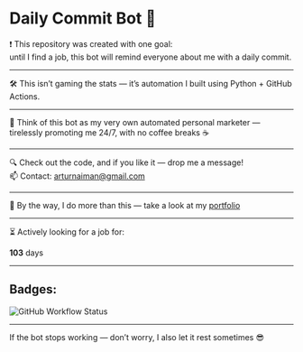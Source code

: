 # Daily Commit Bot 🤖

❗ This repository was created with one goal:  
until I find a job, this bot will remind everyone about me with a daily commit.

---

🛠 This isn’t gaming the stats — it’s automation I built using Python + GitHub Actions.

---

🤖 Think of this bot as my very own automated personal marketer — tirelessly promoting me 24/7, with no coffee breaks ☕

---

🔍 Check out the code, and if you like it — drop me a message!  
📫 Contact: [arturnaiman@gmail.com](mailto:arturnaiman@gmail.com)

---

🧠 By the way, I do more than this — take a look at my [portfolio](https://artur-nayman.github.io/personal-portfolio/)

---

⏳ Actively looking for a job for:  

<!-- START_COUNTER -->
**103** days
<!-- END_COUNTER -->

---

## Badges:

![GitHub Workflow Status](https://img.shields.io/github/actions/workflow/status/Artur-Nayman/Daily-Commit/daily.yml?branch=master)  

---

If the bot stops working — don’t worry, I also let it rest sometimes 😎
